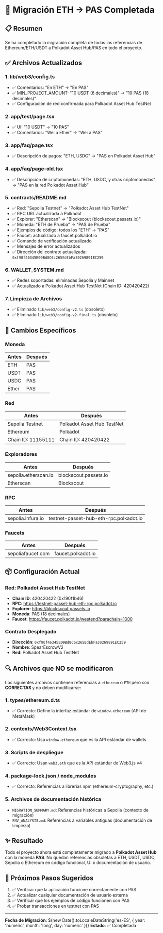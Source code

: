 # 🔄 Migración ETH → PAS Completada

## 📋 Resumen

Se ha completado la migración completa de todas las referencias de Ethereum/ETH/USDT a Polkadot Asset Hub/PAS en todo el proyecto.

## ✅ Archivos Actualizados

### 1. **lib/web3/config.ts**

- ✅ Comentarios: "En ETH" → "En PAS"
- ✅ MIN_PROJECT_AMOUNT: "10 USDT (6 decimales)" → "10 PAS (18 decimales)"
- ✅ Configuración de red confirmada para Polkadot Asset Hub TestNet

### 2. **app/test/page.tsx**

- ✅ UI: "10 USDT" → "10 PAS"
- ✅ Comentarios: "Wei a Ether" → "Wei a PAS"

### 3. **app/faq/page.tsx**

- ✅ Descripción de pagos: "ETH, USDC" → "PAS en Polkadot Asset Hub"

### 4. **app/faq/page-old.tsx**

- ✅ Descripción de criptomonedas: "ETH, USDC, y otras criptomonedas" → "PAS en la red Polkadot Asset Hub"

### 5. **contracts/README.md**

- ✅ Red: "Sepolia Testnet" → "Polkadot Asset Hub TestNet"
- ✅ RPC URL actualizada a Polkadot
- ✅ Explorer: "Etherscan" → "Blockscout (blockscout.passets.io)"
- ✅ Moneda: "ETH de Prueba" → "PAS de Prueba"
- ✅ Ejemplos de código: todos los "ETH" → "PAS"
- ✅ Faucet: actualizado a faucet.polkadot.io
- ✅ Comando de verificación actualizado
- ✅ Mensajes de error actualizados
- ✅ Dirección del contrato actualizada: `0xf90f46345E09Bd8C6c265EdEbFa30269891EC259`

### 6. **WALLET_SYSTEM.md**

- ✅ Redes soportadas: eliminadas Sepolia y Mainnet
- ✅ Actualizado a Polkadot Asset Hub TestNet (Chain ID: 420420422)

### 7. **Limpieza de Archivos**

- ✅ Eliminado `lib/web3/config-v2.ts` (obsoleto)
- ✅ Eliminado `lib/web3/config-v2-final.ts` (obsoleto)

## 🎯 Cambios Específicos

### Moneda

| Antes | Después |
| ----- | ------- |
| ETH   | PAS     |
| USDT  | PAS     |
| USDC  | PAS     |
| Ether | PAS     |

### Red

| Antes              | Después                    |
| ------------------ | -------------------------- |
| Sepolia Testnet    | Polkadot Asset Hub TestNet |
| Ethereum           | Polkadot                   |
| Chain ID: 11155111 | Chain ID: 420420422        |

### Exploradores

| Antes                | Después               |
| -------------------- | --------------------- |
| sepolia.etherscan.io | blockscout.passets.io |
| Etherscan            | Blockscout            |

### RPC

| Antes             | Después                                |
| ----------------- | -------------------------------------- |
| sepolia.infura.io | testnet-passet-hub-eth-rpc.polkadot.io |

### Faucets

| Antes             | Después            |
| ----------------- | ------------------ |
| sepoliafaucet.com | faucet.polkadot.io |

## 📦 Configuración Actual

### Red: Polkadot Asset Hub TestNet

- **Chain ID**: 420420422 (0x190f1b46)
- **RPC**: https://testnet-passet-hub-eth-rpc.polkadot.io
- **Explorer**: https://blockscout.passets.io
- **Moneda**: PAS (18 decimales)
- **Faucet**: https://faucet.polkadot.io/westend?parachain=1000

### Contrato Desplegado

- **Dirección**: `0xf90f46345E09Bd8C6c265EdEbFa30269891EC259`
- **Nombre**: SpearEscrowV2
- **Red**: Polkadot Asset Hub TestNet

## 🔍 Archivos que NO se modificaron

Los siguientes archivos contienen referencias a `ethereum` o `ETH` pero son **CORRECTAS** y no deben modificarse:

### 1. **types/ethereum.d.ts**

- ✅ Correcto: Define la interfaz estándar de `window.ethereum` (API de MetaMask)

### 2. **contexts/Web3Context.tsx**

- ✅ Correcto: Usa `window.ethereum` que es la API estándar de wallets

### 3. **Scripts de despliegue**

- ✅ Correcto: Usan `web3.eth` que es la API estándar de Web3.js v4

### 4. **package-lock.json / node_modules**

- ✅ Correcto: Referencias a librerías npm (ethereum-cryptography, etc.)

### 5. **Archivos de documentación histórica**

- `MIGRATION_SUMMARY.md`: Referencias históricas a Sepolia (contexto de migración)
- `ENV_ANALYSIS.md`: Referencias a variables antiguas (documentación de limpieza)

## ✨ Resultado

Todo el proyecto ahora está completamente migrado a **Polkadot Asset Hub** con la moneda **PAS**. No quedan referencias obsoletas a ETH, USDT, USDC, Sepolia o Ethereum en código funcional, UI o documentación de usuario.

## 📝 Próximos Pasos Sugeridos

1. ✅ Verificar que la aplicación funcione correctamente con PAS
2. ✅ Actualizar cualquier documentación de usuario externa
3. ✅ Verificar que los ejemplos de código funcionen con PAS
4. ✅ Probar transacciones en testnet con PAS

---

**Fecha de Migración**: ${new Date().toLocaleDateString('es-ES', { year: 'numeric', month: 'long', day: 'numeric' })}
**Estado**: ✅ Completada
